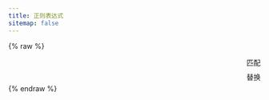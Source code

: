 ```yaml
---
title: 正则表达式
sitemap: false
---
```

<script type="module" data-pjax>
  import {
    provideFluentDesignSystem,
    fluentAccordion,
    fluentAccordionItem,
    fluentButton,
    fluentSwitch,
    fluentTextArea,
    fluentTextField,
    accentBaseColor,
    SwatchRGB,
    fillColor,
    neutralLayerFloating,
    baseLayerLuminance,
    StandardLuminance
  } from "https://cdn.jsdelivr.net/npm/@fluentui/web-components/+esm";
  provideFluentDesignSystem()
    .register(
      fluentAccordion(),
      fluentAccordionItem(),
      fluentButton(),
      fluentSwitch(),
      fluentTextArea(),
      fluentTextField()
    );
  accentBaseColor.withDefault(SwatchRGB.create(0xFC / 0xFF, 0x64 / 0xFF, 0x23 / 0xFF));
  fillColor.withDefault(neutralLayerFloating);
  if (typeof matchMedia === "function") {
    const scheme = window.matchMedia("(prefers-color-scheme: dark)");
    if (typeof scheme !== "undefined") {
      scheme.addListener(e => baseLayerLuminance.withDefault(e.matches ? StandardLuminance.DarkMode : StandardLuminance.LightMode));
      if (scheme.matches) {
        baseLayerLuminance.withDefault(StandardLuminance.DarkMode);
      }
    }
  }
</script>

{% raw %}
<div id="vue-app">
  <div class="stack-vertical" style="row-gap: 0.3rem;">
    <settings-card>
      <template #icon>
        <svg-host src="https://cdn.jsdelivr.net/npm/@fluentui/svg-icons/icons/code_20_regular.svg"></svg-host>
      </template>
      <template #header>
        <h4 id="regex-code" class="unset">表达式</h4>
      </template>
      <template #description>
        输入正则表达式。
      </template>
      <div class="stack-horizontal" style="column-gap: calc(var(--design-unit) * 1px); justify-content: space-between;">
        <fluent-text-field v-model="code" style="flex: 1;"></fluent-text-field>
        <fluent-button @click="() => match()">匹配</fluent-button>
      </div>
    </settings-card>
    <settings-expander>
      <template #icon>
        <svg-host src="https://cdn.jsdelivr.net/npm/@fluentui/svg-icons/icons/options_20_regular.svg"></svg-host>
      </template>
      <template #header>
        <h4 id="regex-option" class="unset">标志</h4>
      </template>
      <template #description>
        <span>设置正则表达式标志。</span>
        <code ref="option">
          <span v-if="option.global">g</span>
          <span v-if="option.ignoreCase">i</span>
          <span v-if="option.multiline">m</span>
          <span v-if="option.dotAll">s</span>
          <span v-if="option.unicode">u</span>
          <span v-if="option.unicodeSets">v</span>
          <span v-if="option.sticky">y</span>
        </code>
      </template>
      <div>
        <settings-card class="default-setting-expander-item settings-nowarp">
          <template #header>
            <h5 id="regex-option-global" class="unset">全局匹配：<code>g</code></h5>
          </template>
          <template #description>
            找到所有的匹配，而不是在第一个匹配之后停止。
          </template>
          <value-change-host v-model="option.global" value-name="checked" event-name="change">
            <fluent-switch></fluent-switch>
          </value-change-host>
        </settings-card>
        <settings-card class="default-setting-expander-item settings-nowarp">
          <template #header>
            <h5 id="regex-option-ignore-case" class="unset">忽略大小写：<code>i</code></h5>
          </template>
          <template #description>
            如果 <code>c</code> 标志也被启用，使用 Unicode 大小写折叠。
          </template>
          <value-change-host v-model="option.ignoreCase" value-name="checked" event-name="change">
            <fluent-switch></fluent-switch>
          </value-change-host>
        </settings-card>
        <settings-card class="default-setting-expander-item settings-nowarp">
          <template #header>
            <h5 id="regex-option-multiline" class="unset">多行匹配：<code>m</code></h5>
          </template>
          <template #description>
            将开始和结束字符 (<code>^</code> and <code>$</code>) 视为在多行上工作。换句话说，匹配每一行的开头或结尾 <em>each</em> line
            (由 <code>\n</code> 或者 <code>\r</code> 分隔)，而不仅仅是整个输入字符串的开头或结尾。
          </template>
          <value-change-host v-model="option.multiline" value-name="checked" event-name="change">
            <fluent-switch></fluent-switch>
          </value-change-host>
        </settings-card>
        <settings-card class="default-setting-expander-item settings-nowarp">
          <template #header>
            <h5 id="regex-option-dotAll" class="unset">点号匹配所有字符：<code>s</code></h5>
          </template>
          <template #description>
            允许 <code>.</code> 去匹配新的行。
          </template>
          <value-change-host v-model="option.dotAll" value-name="checked" event-name="change">
            <fluent-switch></fluent-switch>
          </value-change-host>
        </settings-card>
        <settings-card class="default-setting-expander-item settings-nowarp">
          <template #header>
            <h5 id="regex-option-unicode" class="unset">Unicode: <code>u</code></h5>
          </template>
          <template #description>
            Treat <code>pattern</code> as a sequence of Unicode code points.
          </template>
          <value-change-host v-model="option.unicode" value-name="checked" event-name="change">
            <fluent-switch></fluent-switch>
          </value-change-host>
        </settings-card>
        <settings-card class="default-setting-expander-item settings-nowarp">
          <template #header>
            <h5 id="regex-option-unicodeSets" class="unset">Unicode Sets: <code>v</code></h5>
          </template>
          <template #description>
            An upgrade to the <code>u</code> flag that enables set notation in character classes as well as properties
            of strings.
          </template>
          <value-change-host v-model="option.unicodeSets" value-name="checked" event-name="change">
            <fluent-switch></fluent-switch>
          </value-change-host>
        </settings-card>
        <settings-card class="default-setting-expander-item settings-nowarp">
          <template #header>
            <h5 id="regex-option-sticky" class="unset">粘性匹配：<code>y</code></h5>
          </template>
          <template #description>
            Matches only from the index indicated by the <code>lastIndex</code> property of this regular expression
            in the target string. Does not attempt to match from any later indexes.
          </template>
          <value-change-host v-model="option.sticky" value-name="checked" event-name="change">
            <fluent-switch></fluent-switch>
          </value-change-host>
        </settings-card>
      </div>
    </settings-expander>
    <settings-card>
      <template #icon>
        <svg-host
          src="https://cdn.jsdelivr.net/npm/@fluentui/svg-icons/icons/arrow_repeat_all_20_regular.svg"></svg-host>
      </template>
      <template #header>
        <h4 id="regex-replace" class="unset">替换</h4>
      </template>
      <template #description>
        测试字符串替换。
      </template>
      <div class="stack-horizontal" style="column-gap: calc(var(--design-unit) * 1px); justify-content: space-between;">
        <fluent-text-field v-model="replacement" style="flex: 1;"></fluent-text-field>
        <fluent-button @click="() => replace()">替换</fluent-button>
      </div>
    </settings-card>
    <div class="split-view">
      <input-label class="split-content" label="要匹配的内容" style="flex: 1;">
        <fluent-text-area v-model="text" v-attribute:rows="7" resize="vertical" style="width: 100%;"></fluent-text-area>
      </input-label>
      <input-label class="split-content" label="匹配结果" style="flex: 1;">
        <fluent-text-area :value="getResult()" v-attribute:rows="7" resize="vertical" style="width: 100%;"
          readonly></fluent-text-area>
      </input-label>
    </div>
  </div>
</div>

<template id="empty-slot-template">
  <div>
    <slot></slot>
  </div>
</template>

<template id="svg-host-template">
  <div v-html="innerHTML"></div>
</template>

<template id="input-label-template">
  <div class="input-label">
    <div class="fluent-input-label">
      <label>
        {{ label }}
      </label>
    </div>
    <slot></slot>
  </div>
</template>

<template id="settings-presenter-template">
  <div class="settings-presenter">
    <div class="header-root">
      <div class="icon-holder" v-check-solt="getSlot('icon')">
        <slot name="icon"></slot>
      </div>
      <div class="header-panel">
        <span v-check-solt="getSlot('header')">
          <slot name="header"></slot>
        </span>
        <span class="description" v-check-solt="getSlot('description')">
          <slot name="description"></slot>
        </span>
      </div>
    </div>
    <div class="content-presenter" v-check-solt="getSlot('default')">
      <slot></slot>
    </div>
  </div>
</template>

<template id="settings-card-template">
  <div class="settings-card">
    <settings-presenter class="presenter">
      <template #icon>
        <slot name="icon"></slot>
      </template>
      <template #header>
        <slot name="header"></slot>
      </template>
      <template #description>
        <slot name="description"></slot>
      </template>
      <slot></slot>
    </settings-presenter>
  </div>
</template>

<template id="settings-expander-template">
  <fluent-accordion class="settings-expander">
    <fluent-accordion-item class="expander" :expanded="expanded">
      <div slot="heading">
        <settings-presenter class="presenter">
          <template #icon>
            <slot name="icon"></slot>
          </template>
          <template #header>
            <slot name="header"></slot>
          </template>
          <template #description>
            <slot name="description"></slot>
          </template>
          <slot name="action-content"></slot>
        </settings-presenter>
      </div>
      <slot></slot>
    </fluent-accordion-item>
  </fluent-accordion>
</template>
{% endraw %}

<script type="module" data-pjax>
  import { createApp } from "https://cdn.jsdelivr.net/npm/vue/dist/vue.esm-browser.prod.js";
  import * as yaml from "https://cdn.jsdelivr.net/npm/js-yaml/+esm";
  createApp({
    data() {
      return {
        code: null,
        text: null,
        replacement: null,
        result: null,
        option: {
          indices: false,
          global: true,
          ignoreCase: false,
          multiline: false,
          dotAll: false,
          unicode: false,
          unicodeSets: false,
          sticky: false
        }
      }
    },
    methods: {
      match() {
        try {
          const option = this.$refs.option.innerText.trim();
          const regex = new RegExp(this.code, option || undefined);
          this.result = regex.exec(this.text);
        }
        catch (ex) {
          console.error(ex);
          this.result = null;
        }
      },
      replace() {
        try {
          const option = this.$refs.option.innerText.trim();
          const regex = new RegExp(this.code, option || undefined);
          this.result = this.text.replace(regex, this.replacement);
        }
        catch (ex) {
          console.error(ex);
          this.result = null;
        }
      },
      getResult() {
        const result = this.result;
        if (result instanceof Array) {
          return yaml.dump({
            results: result,
            groups: result.groups,
            indices: result.indices
          });
        }
        return result;
      }
    }
  }).directive("attribute",
    (element, binding) => {
      if (element instanceof HTMLElement) {
        const value = binding.value;
        if (value !== binding.oldValue) {
          const name = binding.arg;
          if (name) {
            element.setAttribute(name, value);
          }
        }
      }
    }
  ).directive("check-solt",
    (element, binding) => {
      if (element instanceof HTMLElement) {
        const solt = binding.value;
        if (solt !== binding.oldValue) {
          function setDisplay(value) {
            if (value) {
              if (element.style.display === "none") {
                element.style.display = '';
              }
            }
            else {
              element.style.display = "none";
            }
          }
          if (typeof solt === "function") {
            let value = solt();
            if (value instanceof Array) {
              value = value[0];
              if (typeof value === "object") {
                if (typeof value.type === "symbol") {
                  value = value.children;
                  if (value instanceof Array) {
                    setDisplay(value.length > 0);
                    return;
                  }
                }
                else {
                  setDisplay(true);
                  return;
                }
              }
            }
          }
          setDisplay(false);
        }
      }
    }
  ).component("value-change-host", {
    template: "#empty-slot-template",
    props: {
      valueName: String,
      eventName: String,
      modelValue: undefined
    },
    emits: ['update:modelValue'],
    watch: {
      eventName(newValue, oldValue) {
        if (newValue !== oldValue) {
          const $el = this.$el;
          if ($el instanceof HTMLElement) {
            const element = $el.children[0];
            if (element instanceof HTMLElement) {
              if (oldValue) {
                element.removeEventListener(oldValue, this.onValueChanged);
              }
              if (newValue) {
                element.addEventListener(newValue, this.onValueChanged);
              }
            }
          }
        }
      },
      modelValue(newValue, oldValue) {
        if (newValue !== oldValue) {
          const valueName = this.valueName;
          if (valueName) {
            const $el = this.$el;
            if ($el instanceof HTMLElement) {
              const element = $el.children[0];
              if (element instanceof HTMLElement) {
                element[valueName] = newValue;
              }
            }
          }
        }
      }
    },
    methods: {
      registerEvent(valueName) {
        const $el = this.$el;
        if ($el instanceof HTMLElement) {
          const element = $el.children[0];
          if (element instanceof HTMLElement) {
            const modelValue = this.modelValue;
            if (modelValue === undefined) {
              this.$emit('update:modelValue', element[valueName]);
            }
            else {
              element[valueName] = modelValue;
            }
            element.addEventListener(this.eventName, this.onValueChanged);
          }
        }
      },
      onValueChanged(event) {
        const target = event.target;
        if (target instanceof HTMLElement) {
          this.$emit('update:modelValue', target[this.valueName]);
        }
      }
    },
    mounted() {
      const valueName = this.valueName;
      if (valueName && this.eventName) {
        this.registerEvent(valueName);
      }
    }
  }).component("svg-host", {
    template: "#svg-host-template",
    props: {
      src: String
    },
    data() {
      return {
        innerHTML: null
      }
    },
    watch: {
      src(newValue, oldValue) {
        if (newValue !== oldValue) {
          this.getSVGAsync(newValue).then(svg => this.innerHTML = svg);
        }
      }
    },
    methods: {
      async getSVGAsync(src) {
        if (src) {
          try {
            return await fetch(src)
              .then(response => response.text());
          }
          catch (ex) {
            console.error(ex);
          }
        }
        return '';
      }
    },
    mounted() {
      this.getSVGAsync(this.src).then(svg => this.innerHTML = svg);
    }
  }).component("input-label", {
    template: "#input-label-template",
    props: {
      label: String
    }
  }).component("settings-presenter", {
    template: "#settings-presenter-template",
    methods: {
      getSlot(name) {
        return this.$slots[name];
      }
    }
  }).component("settings-card", {
    template: "#settings-card-template"
  }).component("settings-expander", {
    template: "#settings-expander-template",
    props: {
      expanded: String
    }
  }).mount("#vue-app");
</script>

<style>
  @import 'https://cdn.jsdelivr.net/gh/microsoft/fluentui-blazor@dev/src/Core/Components/Label/FluentInputLabel.razor.css';

  #vue-app {
    font-family: var(--body-font);
    font-size: var(--type-ramp-base-font-size);
    line-height: var(--type-ramp-base-line-height);
    font-weight: var(--font-weight);
    color: var(--neutral-foreground-rest);
  }

  #vue-app * {
    --settings-card-padding: calc(var(--design-unit) * 4px);
  }

  #vue-app .stack-vertical {
    display: flex;
    flex-direction: column;
  }

  #vue-app .stack-horizontal {
    display: flex;
    flex-direction: row;
    align-items: center;
  }

  #vue-app h6.unset,
  #vue-app h5.unset,
  #vue-app h4.unset,
  #vue-app h3.unset,
  #vue-app h2.unset,
  #vue-app h1.unset {
    margin-top: unset;
    margin-bottom: unset;
    font-weight: unset;
    font-family: unset;
    font-size: unset;
    line-height: unset;
  }

  #vue-app div.split-view {
    height: 100%;
    display: flex;
    gap: 0.3rem;
  }

  #vue-app div.split-view .split-content {
    flex: 1;
    display: block;
    box-sizing: border-box;
    padding: var(--settings-card-padding);
    background: var(--neutral-fill-input-rest);
    color: var(--neutral-foreground-rest);
    border: calc(var(--stroke-width) * 1px) solid var(--neutral-stroke-layer-rest);
    border-radius: calc(var(--control-corner-radius) * 1px);
    box-shadow: var(--elevation-shadow-card-rest);
  }

  @media (max-width: 767px) {
    #vue-app div.split-view {
      flex-direction: column;
    }
  }

  .input-label .fluent-input-label {
    display: flex;
    justify-content: space-between;
    align-items: center;
    cursor: unset;
  }

  .input-label .fluent-input-label label {
    cursor: pointer;
  }

  .settings-presenter {
    display: flex;
    justify-content: space-between;
    align-items: center;
  }

  .settings-presenter * {
    --settings-card-description-font-size: var(--type-ramp-minus-1-font-size);
    --settings-card-header-icon-max-size: var(--type-ramp-base-line-height);
    --settings-card-header-icon-margin: 0 calc((var(--base-horizontal-spacing-multiplier) * 6 + var(--design-unit) * 0.5) * 1px) 0 calc((var(--base-horizontal-spacing-multiplier) * 6 - var(--design-unit) * 4) * 1px);
    --settings-card-vertical-header-content-spacing: calc(var(--design-unit) * 2px) 0 0 0;
  }

  .settings-presenter div.header-root {
    display: flex;
    align-items: center;
    flex: 1;
  }

  .settings-presenter div.icon-holder {
    max-width: var(--settings-card-header-icon-max-size);
    max-height: var(--settings-card-header-icon-max-size);
    margin: var(--settings-card-header-icon-margin);
    fill: currentColor;
  }

  .settings-presenter div.header-panel {
    display: flex;
    flex-direction: column;
    margin: 0 calc(var(--design-unit) * 6px) 0 0;
  }

  .settings-presenter span.description {
    font-size: var(--settings-card-description-font-size);
    color: var(--neutral-fill-strong-hover);
  }

  .settings-presenter div.content-presenter {
    display: grid;
  }

  @media (max-width: 600px) {
    .settings-presenter {
      flex-flow: column;
      justify-content: unset;
      align-items: unset;
    }

    .settings-presenter div.header-panel {
      margin: unset;
    }

    .settings-presenter div.content-presenter {
      margin: var(--settings-card-vertical-header-content-spacing);
    }

    .settings-nowarp .settings-presenter {
      flex-flow: row;
      justify-content: space-between;
      align-items: center;
    }

    .settings-nowarp .settings-presenter div.header-panel {
      margin: 0 calc(var(--design-unit) * 6px) 0 0;
    }

    .settings-nowarp .settings-presenter div.content-presenter {
      margin: unset;
    }
  }

  .settings-card {
    display: block;
    box-sizing: border-box;
    background: var(--neutral-fill-input-rest);
    color: var(--neutral-foreground-rest);
    border: calc(var(--stroke-width) * 1px) solid var(--neutral-stroke-layer-rest);
    border-radius: calc(var(--control-corner-radius) * 1px);
    box-shadow: var(--elevation-shadow-card-rest);
  }

  .settings-card .presenter {
    padding: var(--settings-card-padding);
  }

  .settings-card div.content-grid {
    display: flex;
    justify-content: space-between;
    align-items: center;
  }

  .settings-expander * {
    --settings-expander-header-padding: calc(var(--design-unit) * 1px) 0 calc(var(--design-unit) * 1px) calc(var(--design-unit) * 2px);
  }

  .settings-expander fluent-accordion-item.expander {
    box-sizing: border-box;
    box-shadow: var(--elevation-shadow-card-rest);
    border-radius: calc(var(--control-corner-radius) * 1px);
  }

  .settings-expander fluent-accordion-item.expander:hover {
    background: var(--neutral-fill-input-hover);
    border: calc(var(--stroke-width) * 1px) solid var(--neutral-stroke-layer-hover);
    box-shadow: var(--elevation-shadow-card-hover);
  }

  .settings-expander fluent-accordion-item.expander:active {
    background: var(--neutral-fill-input-active);
    border: calc(var(--stroke-width) * 1px) solid var(--neutral-stroke-layer-active);
    box-shadow: var(--elevation-shadow-card-pressed);
  }

  .settings-expander .presenter {
    padding: var(--settings-expander-header-padding);
  }

  .settings-expander .default-setting-expander-item {
    background: unset;
    border: unset;
    border-top: 1px solid var(--neutral-stroke-layer-rest);
    border-radius: unset;
    box-shadow: unset;
  }

  .settings-expander .default-setting-expander-item:first-child {
    border-top: unset;
  }

  .settings-expander .default-setting-expander-item .presenter {
    padding: calc(var(--design-unit) * 2px) calc((var(--base-height-multiplier) + 1 + var(--density)) * var(--design-unit) * 1px) calc(var(--design-unit) * 2px) calc((var(--base-horizontal-spacing-multiplier) * 12 - var(--design-unit) * 1.5) * 1px + var(--type-ramp-base-line-height));
  }

  .settings-expander .default-setting-expander-item:first-child .presenter {
    padding-top: 0;
  }

  .settings-expander .default-setting-expander-item:last-child .presenter {
    padding-bottom: 0;
  }
</style>